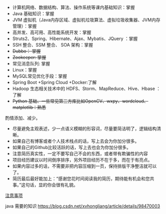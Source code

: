 
* 计算机网络、数据结构、算法、操作系统等课内基础知识：掌握
* Java 基础知识：掌握
* JVM 虚拟机（Java内存区域、虚拟机垃圾算法、虚拟垃圾收集器、JVM内存管理）：掌握
* 高并发、高可用、高性能系统开发：掌握
* Struts2、Spring、Hibernate、Ajax、Mybatis、JQuery ：掌握
* SSH 整合、SSM 整合、 SOA 架构：掌握
* ~~Dubbo： 掌握~~
* ~~Zookeeper: 掌握~~
* 常见消息队列: 掌握
* Linux：掌握
* MySQL常见优化手段：掌握
* Spring Boot +Spring Cloud +Docker:了解
* Hadoop 生态相关技术中的 HDFS、Storm、MapReduce、Hive、Hbase ：了解
* ~~Python 基础、一些常见第三方库比如OpenCV、wxpy、wordcloud、matplotlib：熟悉~~

酌情添加、减少。

* 尽量避免主观表述，少一点语义模糊的形容词，尽量要简洁明了，逻辑结构清晰。
* 如果自己有博客或者个人技术栈点的话，写上去会为你加分很多。
* 如果自己的Github比较活跃的话，写上去也会为你加分很多。
* 注意简历真实性，一定不要写自己不会的东西，或者带有欺骗性的内容
* 项目经历建议以时间倒序排序，另外项目经历不在于多，而在于有亮点。
* 如果内容过多的话，不需要非把内容压缩到一页，保持排版干净整洁就可以了。
* 简历最后最好能加上：“感谢您花时间阅读我的简历，期待能有机会和您共事。”这句话，显的你会很有礼貌。


[注意事项](https://snailclimb.gitee.io/javaguide/#/docs/essential-content-for-interview/PreparingForInterview/%E7%A8%8B%E5%BA%8F%E5%91%98%E7%9A%84%E7%AE%80%E5%8E%86%E4%B9%8B%E9%81%93)

java 需要的知识 https://blog.csdn.net/xvhongliang/article/details/98470003











